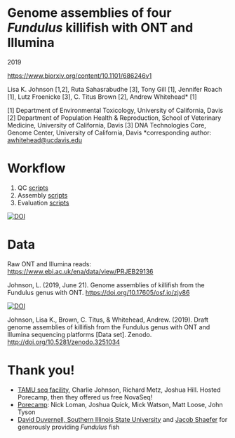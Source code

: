 Genome assemblies of four *Fundulus* killifish with ONT and Illumina
===

2019

https://www.biorxiv.org/content/10.1101/686246v1

Lisa K. Johnson [1,2], Ruta Sahasrabudhe [3], Tony Gill [1], Jennifer Roach [1], Lutz Froenicke [3], C. Titus Brown [2], Andrew Whitehead* [1]

[1] Department of Environmental Toxicology, University of California, Davis
[2] Department of Population Health & Reproduction, School of Veterinary Medicine, University of California, Davis
[3] DNA Technologies Core, Genome Center, University of California, Davis
*corresponding author: awhitehead@ucdavis.edu

# Workflow

1. QC [scripts](https://github.com/johnsolk/ONT_Illumina_genome_assembly/tree/master/scripts/1_qc)
2. Assembly [scripts](https://github.com/johnsolk/ONT_Illumina_genome_assembly/tree/master/scripts/2_assembly)
3. Evaluation [scripts](https://github.com/johnsolk/ONT_Illumina_genome_assembly/tree/master/scripts/3_evaluation)

[![DOI](https://zenodo.org/badge/110296617.svg)](https://zenodo.org/badge/latestdoi/110296617)

# Data

Raw ONT and Illumina reads: https://www.ebi.ac.uk/ena/data/view/PRJEB29136

Johnson, L. (2019, June 21). Genome assemblies of killifish from the Fundulus genus with ONT. https://doi.org/10.17605/osf.io/zjv86

[![DOI](https://zenodo.org/badge/DOI/10.5281/zenodo.3251034.svg)](https://doi.org/10.5281/zenodo.3251034)

Johnson, Lisa K., Brown, C. Titus, & Whitehead, Andrew. (2019). Draft genome assemblies of killifish from the Fundulus genus with ONT and Illumina sequencing platforms [Data set]. Zenodo. http://doi.org/10.5281/zenodo.3251034


# Thank you!

* [TAMU seq facility](http://www.txgen.tamu.edu/), Charlie Johnson, Richard Metz, Joshua Hill. Hosted Porecamp, then they offered us free NovaSeq!
* [Porecamp](http://www.txgen.tamu.edu/porecamp_usa/): Nick Loman, Joshua Quick, Mick Watson, Matt Loose, John Tyson
* [David Duvernell, Southern Illinois State University](http://www.siue.edu/~dduvern/) and [Jacob Shaefer](http://ichthyology.usm.edu/) for generously providing *Fundulus* fish
